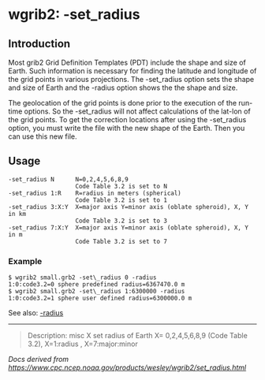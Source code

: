# wgrib2: -set_radius

## Introduction

Most grib2 Grid Definition Templates (PDT) include the
shape and size of Earth. Such information is
necessary for finding the latitude and longitude of
the grid points in various projections. The
-set_radius option sets the
shape and size of Earth and the -radius option
shows the the shape and size.

The geolocation of the grid points is done prior to the execution of
the run-time options. So the
-set_radius will not affect calculations of
the lat-lon of the grid points. To get the correction locations
after using the
-set_radius option, you must write the file
with the new shape of the Earth. Then you can use this new file.

## Usage

```
-set_radius N      N=0,2,4,5,6,8,9
                   Code Table 3.2 is set to N
-set_radius 1:R    R=radius in meters (spherical)
                   Code Table 3.2 is set to 1
-set_radius 3:X:Y  X=major axis Y=minor axis (oblate spheroid), X, Y in km
                   Code Table 3.2 is set to 3
-set_radius 7:X:Y  X=major axis Y=minor axis (oblate spheroid), X, Y in m
                   Code Table 3.2 is set to 7
```

### Example

```
$ wgrib2 small.grb2 -set\_radius 0 -radius
1:0:code3.2=0 sphere predefined radius=6367470.0 m
$ wgrib2 small.grb2 -set\_radius 1:6300000 -radius
1:0:code3.2=1 sphere user defined radius=6300000.0 m
```

See also:
[-radius](./radius.md)

---

> Description: misc X set radius of Earth X= 0,2,4,5,6,8,9 (Code Table 3.2), X=1:radius , X=7:major:minor

_Docs derived from <https://www.cpc.ncep.noaa.gov/products/wesley/wgrib2/set_radius.html>_
